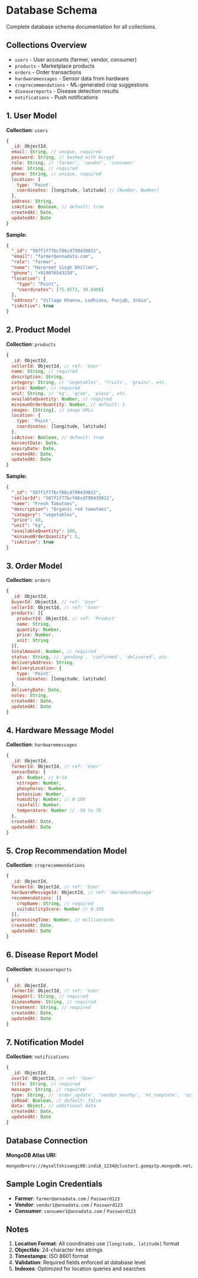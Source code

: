 # Database Schema

Complete database schema documentation for all collections.

## Collections Overview

- `users` - User accounts (farmer, vendor, consumer)
- `products` - Marketplace products
- `orders` - Order transactions
- `hardwaremessages` - Sensor data from hardware
- `croprecommendations` - ML-generated crop suggestions
- `diseasereports` - Disease detection results
- `notifications` - Push notifications

## 1. User Model

**Collection**: `users`

```javascript
{
  _id: ObjectId,
  email: String, // unique, required
  password: String, // hashed with bcrypt
  role: String, // 'farmer', 'vendor', 'consumer'
  name: String, // required
  phone: String, // unique, required
  location: {
    type: 'Point',
    coordinates: [longitude, latitude] // [Number, Number]
  },
  address: String,
  isActive: Boolean, // default: true
  createdAt: Date,
  updatedAt: Date
}
```

**Sample:**
```json
{
  "_id": "507f1f77bcf86cd799439011",
  "email": "farmer@annadata.com",
  "role": "farmer",
  "name": "Harpreet Singh Dhillon",
  "phone": "+919876543210",
  "location": {
    "type": "Point",
    "coordinates": [75.8573, 30.8408]
  },
  "address": "Village Khanna, Ludhiana, Punjab, India",
  "isActive": true
}
```

## 2. Product Model

**Collection**: `products`

```javascript
{
  _id: ObjectId,
  sellerId: ObjectId, // ref: 'User'
  name: String, // required
  description: String,
  category: String, // 'vegetables', 'fruits', 'grains', etc.
  price: Number, // required
  unit: String, // 'kg', 'gram', 'piece', etc.
  availableQuantity: Number, // required
  minimumOrderQuantity: Number, // default: 1
  images: [String], // image URLs
  location: {
    type: 'Point',
    coordinates: [longitude, latitude]
  },
  isActive: Boolean, // default: true
  harvestDate: Date,
  expiryDate: Date,
  createdAt: Date,
  updatedAt: Date
}
```

**Sample:**
```json
{
  "_id": "507f1f77bcf86cd799439012",
  "sellerId": "507f1f77bcf86cd799439011",
  "name": "Fresh Tomatoes",
  "description": "Organic red tomatoes",
  "category": "vegetables",
  "price": 40,
  "unit": "kg",
  "availableQuantity": 100,
  "minimumOrderQuantity": 5,
  "isActive": true
}
```

## 3. Order Model

**Collection**: `orders`

```javascript
{
  _id: ObjectId,
  buyerId: ObjectId, // ref: 'User'
  sellerId: ObjectId, // ref: 'User'
  products: [{
    productId: ObjectId, // ref: 'Product'
    name: String,
    quantity: Number,
    price: Number,
    unit: String
  }],
  totalAmount: Number, // required
  status: String, // 'pending', 'confirmed', 'delivered', etc.
  deliveryAddress: String,
  deliveryLocation: {
    type: 'Point',
    coordinates: [longitude, latitude]
  },
  deliveryDate: Date,
  notes: String,
  createdAt: Date,
  updatedAt: Date
}
```

## 4. Hardware Message Model

**Collection**: `hardwaremessages`

```javascript
{
  _id: ObjectId,
  farmerId: ObjectId, // ref: 'User'
  sensorData: {
    ph: Number, // 0-14
    nitrogen: Number,
    phosphorus: Number,
    potassium: Number,
    humidity: Number, // 0-100
    rainfall: Number,
    temperature: Number // -50 to 70
  },
  createdAt: Date,
  updatedAt: Date
}
```

## 5. Crop Recommendation Model

**Collection**: `croprecommendations`

```javascript
{
  _id: ObjectId,
  farmerId: ObjectId, // ref: 'User'
  hardwareMessageId: ObjectId, // ref: 'HardwareMessage'
  recommendations: [{
    cropName: String, // required
    suitabilityScore: Number // 0-100
  }],
  processingTime: Number, // milliseconds
  createdAt: Date,
  updatedAt: Date
}
```

## 6. Disease Report Model

**Collection**: `diseasereports`

```javascript
{
  _id: ObjectId,
  farmerId: ObjectId, // ref: 'User'
  imageUrl: String, // required
  diseaseName: String, // required
  treatment: String, // required
  createdAt: Date,
  updatedAt: Date
}
```

## 7. Notification Model

**Collection**: `notifications`

```javascript
{
  _id: ObjectId,
  userId: ObjectId, // ref: 'User'
  title: String, // required
  message: String, // required
  type: String, // 'order_update', 'vendor_nearby', 'ml_complete', 'system'
  isRead: Boolean, // default: false
  data: Object, // additional data
  createdAt: Date,
  updatedAt: Date
}
```

## Database Connection

**MongoDB Atlas URI:**
```
mongodb+srv://myselfshivangi08:indiA_1234@cluster1.goeqstp.mongodb.net/annadata
```

## Sample Login Credentials

- **Farmer**: `farmer@annadata.com` / `Password123`
- **Vendor**: `vendor1@annadata.com` / `Password123`
- **Consumer**: `consumer1@annadata.com` / `Password123`

## Notes

1. **Location Format**: All coordinates use `[longitude, latitude]` format
2. **ObjectIds**: 24-character hex strings
3. **Timestamps**: ISO 8601 format
4. **Validation**: Required fields enforced at database level
5. **Indexes**: Optimized for location queries and searches